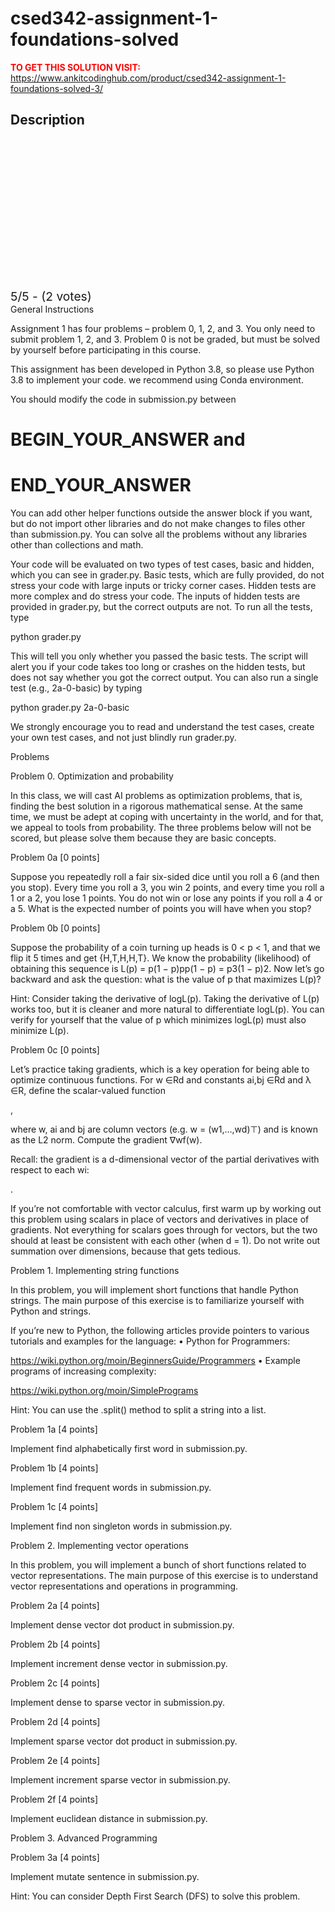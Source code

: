 # csed342-assignment-1-foundations-solved



**<span style='color:red'>TO GET THIS SOLUTION VISIT:</span>** https://www.ankitcodinghub.com/product/csed342-assignment-1-foundations-solved-3/

<h2>Description</h2>



<div class="kk-star-ratings kksr-auto kksr-align-center kksr-valign-top" data-payload="{&quot;align&quot;:&quot;center&quot;,&quot;id&quot;:&quot;128366&quot;,&quot;slug&quot;:&quot;default&quot;,&quot;valign&quot;:&quot;top&quot;,&quot;ignore&quot;:&quot;&quot;,&quot;reference&quot;:&quot;auto&quot;,&quot;class&quot;:&quot;&quot;,&quot;count&quot;:&quot;2&quot;,&quot;legendonly&quot;:&quot;&quot;,&quot;readonly&quot;:&quot;&quot;,&quot;score&quot;:&quot;5&quot;,&quot;starsonly&quot;:&quot;&quot;,&quot;best&quot;:&quot;5&quot;,&quot;gap&quot;:&quot;4&quot;,&quot;greet&quot;:&quot;Rate this product&quot;,&quot;legend&quot;:&quot;5\/5 - (2 votes)&quot;,&quot;size&quot;:&quot;24&quot;,&quot;title&quot;:&quot;CSED342  Assignment 1-Foundations Solved&quot;,&quot;width&quot;:&quot;138&quot;,&quot;_legend&quot;:&quot;{score}\/{best} - ({count} {votes})&quot;,&quot;font_factor&quot;:&quot;1.25&quot;}">
            
<div class="kksr-stars">
    
<div class="kksr-stars-inactive">
            <div class="kksr-star" data-star="1" style="padding-right: 4px">
            

<div class="kksr-icon" style="width: 24px; height: 24px;"></div>
        </div>
            <div class="kksr-star" data-star="2" style="padding-right: 4px">
            

<div class="kksr-icon" style="width: 24px; height: 24px;"></div>
        </div>
            <div class="kksr-star" data-star="3" style="padding-right: 4px">
            

<div class="kksr-icon" style="width: 24px; height: 24px;"></div>
        </div>
            <div class="kksr-star" data-star="4" style="padding-right: 4px">
            

<div class="kksr-icon" style="width: 24px; height: 24px;"></div>
        </div>
            <div class="kksr-star" data-star="5" style="padding-right: 4px">
            

<div class="kksr-icon" style="width: 24px; height: 24px;"></div>
        </div>
    </div>
    
<div class="kksr-stars-active" style="width: 138px;">
            <div class="kksr-star" style="padding-right: 4px">
            

<div class="kksr-icon" style="width: 24px; height: 24px;"></div>
        </div>
            <div class="kksr-star" style="padding-right: 4px">
            

<div class="kksr-icon" style="width: 24px; height: 24px;"></div>
        </div>
            <div class="kksr-star" style="padding-right: 4px">
            

<div class="kksr-icon" style="width: 24px; height: 24px;"></div>
        </div>
            <div class="kksr-star" style="padding-right: 4px">
            

<div class="kksr-icon" style="width: 24px; height: 24px;"></div>
        </div>
            <div class="kksr-star" style="padding-right: 4px">
            

<div class="kksr-icon" style="width: 24px; height: 24px;"></div>
        </div>
    </div>
</div>
                

<div class="kksr-legend" style="font-size: 19.2px;">
            5/5 - (2 votes)    </div>
    </div>
General Instructions

Assignment 1 has four problems – problem 0, 1, 2, and 3. You only need to submit problem 1, 2, and 3. Problem 0 is not be graded, but must be solved by yourself before participating in this course.

This assignment has been developed in Python 3.8, so please use Python 3.8 to implement your code. we recommend using Conda environment.

You should modify the code in submission.py between

# BEGIN_YOUR_ANSWER and

# END_YOUR_ANSWER

You can add other helper functions outside the answer block if you want, but do not import other libraries and do not make changes to files other than submission.py. You can solve all the problems without any libraries other than collections and math.

Your code will be evaluated on two types of test cases, basic and hidden, which you can see in grader.py. Basic tests, which are fully provided, do not stress your code with large inputs or tricky corner cases. Hidden tests are more complex and do stress your code. The inputs of hidden tests are provided in grader.py, but the correct outputs are not. To run all the tests, type

python grader.py

This will tell you only whether you passed the basic tests. The script will alert you if your code takes too long or crashes on the hidden tests, but does not say whether you got the correct output. You can also run a single test (e.g., 2a-0-basic) by typing

python grader.py 2a-0-basic

We strongly encourage you to read and understand the test cases, create your own test cases, and not just blindly run grader.py.

Problems

Problem 0. Optimization and probability

In this class, we will cast AI problems as optimization problems, that is, finding the best solution in a rigorous mathematical sense. At the same time, we must be adept at coping with uncertainty in the world, and for that, we appeal to tools from probability. The three problems below will not be scored, but please solve them because they are basic concepts.

Problem 0a [0 points]

Suppose you repeatedly roll a fair six-sided dice until you roll a 6 (and then you stop). Every time you roll a 3, you win 2 points, and every time you roll a 1 or a 2, you lose 1 points. You do not win or lose any points if you roll a 4 or a 5. What is the expected number of points you will have when you stop?

Problem 0b [0 points]

Suppose the probability of a coin turning up heads is 0 &lt; p &lt; 1, and that we flip it 5 times and get {H,T,H,H,T}. We know the probability (likelihood) of obtaining this sequence is L(p) = p(1 − p)pp(1 − p) = p3(1 − p)2. Now let’s go backward and ask the question: what is the value of p that maximizes L(p)?

Hint: Consider taking the derivative of logL(p). Taking the derivative of L(p) works too, but it is cleaner and more natural to differentiate logL(p). You can verify for yourself that the value of p which minimizes logL(p) must also minimize L(p).

Problem 0c [0 points]

Let’s practice taking gradients, which is a key operation for being able to optimize continuous functions. For w ∈Rd and constants ai,bj ∈Rd and λ ∈R, define the scalar-valued function

,

where w, ai and bj are column vectors (e.g. w = (w1,…,wd)⊤) and is known as the L2 norm. Compute the gradient ∇wf(w).

Recall: the gradient is a d-dimensional vector of the partial derivatives with respect to each wi:

.

If you’re not comfortable with vector calculus, first warm up by working out this problem using scalars in place of vectors and derivatives in place of gradients. Not everything for scalars goes through for vectors, but the two should at least be consistent with each other (when d = 1). Do not write out summation over dimensions, because that gets tedious.

Problem 1. Implementing string functions

In this problem, you will implement short functions that handle Python strings. The main purpose of this exercise is to familiarize yourself with Python and strings.

If you’re new to Python, the following articles provide pointers to various tutorials and examples for the language: • Python for Programmers:

https://wiki.python.org/moin/BeginnersGuide/Programmers • Example programs of increasing complexity:

https://wiki.python.org/moin/SimplePrograms

Hint: You can use the .split() method to split a string into a list.

Problem 1a [4 points]

Implement find alphabetically first word in submission.py.

Problem 1b [4 points]

Implement find frequent words in submission.py.

Problem 1c [4 points]

Implement find non singleton words in submission.py.

Problem 2. Implementing vector operations

In this problem, you will implement a bunch of short functions related to vector representations. The main purpose of this exercise is to understand vector representations and operations in programming.

Problem 2a [4 points]

Implement dense vector dot product in submission.py.

Problem 2b [4 points]

Implement increment dense vector in submission.py.

Problem 2c [4 points]

Implement dense to sparse vector in submission.py.

Problem 2d [4 points]

Implement sparse vector dot product in submission.py.

Problem 2e [4 points]

Implement increment sparse vector in submission.py.

Problem 2f [4 points]

Implement euclidean distance in submission.py.

Problem 3. Advanced Programming

Problem 3a [4 points]

Implement mutate sentence in submission.py.

Hint: You can consider Depth First Search (DFS) to solve this problem.
